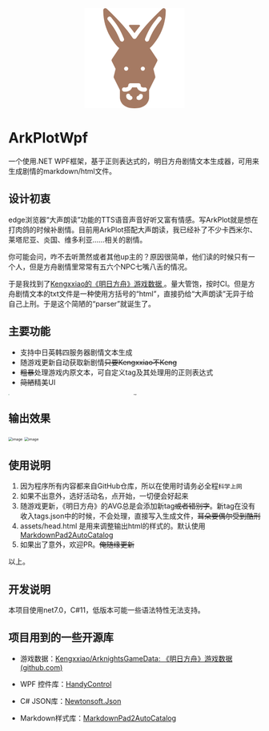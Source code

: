 <div align="center">
<img src="./assets/Donkey.png" alt="驴头" />
</div>

# ArkPlotWpf

一个使用.NET WPF框架，基于正则表达式的，明日方舟剧情文本生成器，可用来生成剧情的markdown/html文件。

## 设计初衷

edge浏览器“大声朗读”功能的TTS语音声音好听又富有情感。写ArkPlot就是想在打肉鸽的时候补剧情。目前用ArkPlot搭配大声朗读，我已经补了不少卡西米尔、莱塔尼亚、炎国、维多利亚……相关的剧情。

你可能会问，咋不去听萧然或者其他up主的？原因很简单，他们读的时候只有一个人，但是方舟剧情里常常有五六个NPC七嘴八舌的情况。

于是我找到了[Kengxxiao的《明日方舟》游戏数据 ](https://github.com/Kengxxiao/ArknightsGameData/tree/master)。量大管饱，按时CI。但是方舟剧情文本的txt文件是一种使用方括号的“html”，直接扔给“大声朗读”无异于给自己上刑。于是这个简陋的“parser”就诞生了。

## 主要功能

* 支持中日英韩四服务器剧情文本生成
* 随游戏更新自动获取新剧情~~只要Kengxxiao不Keng~~
* ~~粗暴~~处理游戏内原文本，可自定义tag及其处理用的正则表达式
* ~~简陋~~精美UI

<div align="center">
<img src="https://github.com/drunkenQCat/ArkPlotWpf/assets/39608175/0cd2bbfa-de4a-42a0-aa30-cb9d3cd2407a" alt="image" style="display:block; margin: auto; zoom: 15%;" />
</div>


## 输出效果
<img src="https://github.com/drunkenQCat/ArkPlotWpf/assets/39608175/11f9a7bb-923c-4907-865a-fbf225b09052" alt="image" style="zoom: 50%;" />

<img src="https://github.com/drunkenQCat/ArkPlotWpf/assets/39608175/67823cf5-5e11-4e0e-8dba-53035f881615" alt="image" style="zoom:50%;" />

## 使用说明

1. 因为程序所有内容都来自GitHub仓库，所以在使用时请务必全程`科学上网`
2. 如果不出意外，选好活动名，点开始，一切便会好起来
3. 随游戏更新，《明日方舟》的AVG总是会添加新tag~~或者错别字~~。新tag在没有收入tags.json中的时候，不会处理，直接写入生成文件，~~耳朵要偶尔受到酷刑~~
4. assets/head.html 是用来调整输出html的样式的。默认使用[MarkdownPad2AutoCatalog](https://gitee.com/cayxc/MarkdownPad2AutoCatalog)
5. 如果出了意外，欢迎PR。~~俺随缘更新~~

以上。

## 开发说明

本项目使用net7.0，C#11，低版本可能一些语法特性无法支持。

## 项目用到的一些开源库

* 游戏数据：[Kengxxiao/ArknightsGameData: 《明日方舟》游戏数据 (github.com)](https://github.com/Kengxxiao/ArknightsGameData/tree/master)

* WPF 控件库：[HandyControl](https://github.com/HandyOrg/HandyControl) 

* C# JSON库：[Newtonsoft.Json](https://github.com/JamesNK/Newtonsoft.Json) 

* Markdown样式库：[MarkdownPad2AutoCatalog](https://gitee.com/cayxc/MarkdownPad2AutoCatalog)
